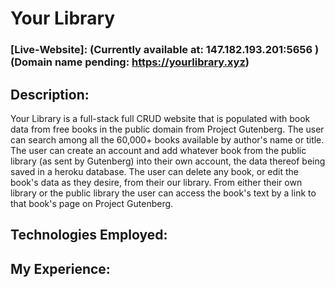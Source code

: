 # Your Library
### [Live-Website]: (Currently available at: 147.182.193.201:5656 ) (Domain name pending: https://yourlibrary.xyz)

## Description:
Your Library is a full-stack full CRUD website that is populated with book data from free books in the public domain from Project Gutenberg. The user can search among all the 60,000+ books available by author's name or title. The user can create an account and add whatever book from the public library (as sent by Gutenberg) into their own account, the data thereof being saved in a heroku database. The user can delete any book, or edit the book's data as they desire, from their our library. From either their own library or the public library the user can access the book's text by a link to that book's page on Project Gutenberg.

## Technologies Employed:


## My Experience:
